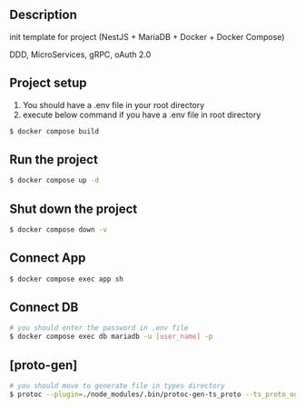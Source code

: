 ## Description

init template for project (NestJS + MariaDB + Docker + Docker Compose)

DDD, MicroServices, gRPC, oAuth 2.0

## Project setup

1. You should have a .env file in your root directory
2. execute below command if you have a .env file in root directory

```bash
$ docker compose build
```

## Run the project

```bash
$ docker compose up -d
```

## Shut down the project

```bash
$ docker compose down -v
```

## Connect App

```bash
$ docker compose exec app sh 
```

## Connect DB

```bash
# you should enter the password in .env file
$ docker compose exec db mariadb -u [user_name] -p 
```

## [proto-gen]
```bash
# you should move to generate file in types directory
$ protoc --plugin=./node_modules/.bin/protoc-gen-ts_proto --ts_proto_out=./ --ts_proto_opt=nestJs=true ./proto/[proto_file_name]
```